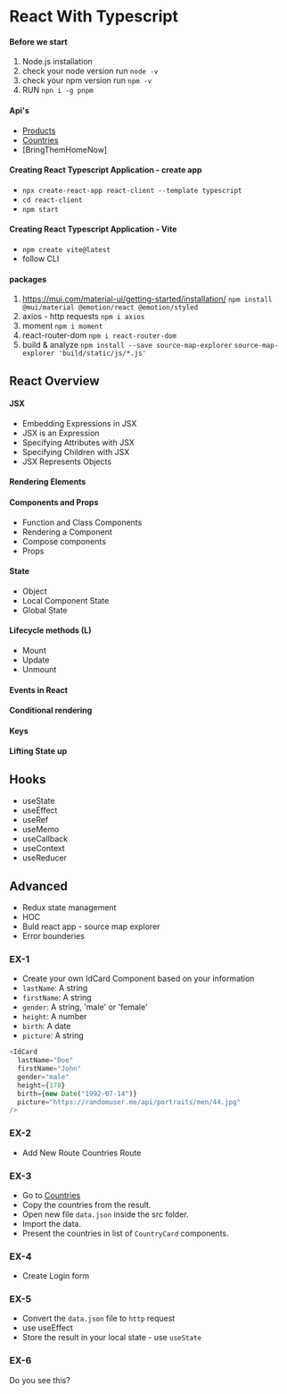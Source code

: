 # React With Typescript

#### Before we start

1. Node.js installation
2. check your node version run `node -v`
3. check your npm version run `npm -v`
4. RUN `npn i -g pnpm`

#### Api's

- [Products](https://dummyjson.com/docs/products/)
- [Countries](https://restcountries.com/v3.1/all)
- [BringThemHomeNow] 

#### Creating React Typescript Application - create app

- `npx create-react-app react-client --template typescript`
- `cd react-client`
- `npm start`

#### Creating React Typescript Application - Vite

- `npm create vite@latest`
- follow CLI

#### packages

1. https://mui.com/material-ui/getting-started/installation/
   `npm install @mui/material @emotion/react @emotion/styled`
2. axios - http requests
   `npm i axios`
3. moment
   `npm i moment`
4. react-router-dom
   `npm i react-router-dom`
5. build & analyze
   `npm install --save source-map-explorer`
   `source-map-explorer 'build/static/js/*.js'`

## React Overview

#### JSX

- Embedding Expressions in JSX
- JSX is an Expression
- Specifying Attributes with JSX
- Specifying Children with JSX
- JSX Represents Objects

#### Rendering Elements

#### Components and Props

- Function and Class Components
- Rendering a Component
- Compose components
- Props

#### State

- Object
- Local Component State
- Global State

#### Lifecycle methods (L)

- Mount
- Update
- Unmount

#### Events in React

#### Conditional rendering

#### Keys

#### Lifting State up

## Hooks

- useState
- useEffect
- useRef
- useMemo
- useCallback
- useContext
- useReducer

## Advanced

- Redux state management
- HOC
- Buld react app - source map explorer
- Error bounderies

### EX-1

- Create your own IdCard Component
  based on your information
- `lastName`: A string
- `firstName`: A string
- `gender`: A string, 'male' or 'female'
- `height`: A number
- `birth`: A date
- `picture`: A string

```js
<IdCard
  lastName="Doe"
  firstName="John"
  gender="male"
  height={178}
  birth={new Date("1992-07-14")}
  picture="https://randomuser.me/api/portraits/men/44.jpg"
/>
```

### EX-2

- Add New Route Countries Route

### EX-3

- Go to [Countries](https://restcountries.com/v3.1/all)
- Copy the countries from the result.
- Open new file `data.json` inside the src folder.
- Import the data.
- Present the countries in list of `CountryCard` components.

### EX-4

- Create Login form

### EX-5

- Convert the `data.json` file to `http` request
- use useEffect
- Store the result in your local state - use `useState`

### EX-6

Do you see this?
